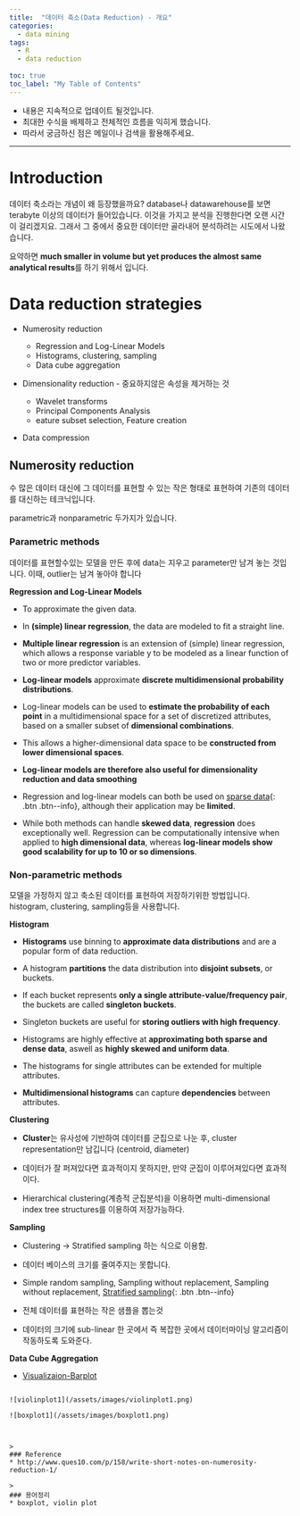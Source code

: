 ```yaml
---
title:  "데이터 축소(Data Reduction) - 개요"
categories:
  - data mining
tags:
  - R
  - data reduction
  
toc: true
toc_label: "My Table of Contents"
---
```

* 내용은 지속적으로 업데이트 될것입니다.
* 최대한 수식을 배제하고 전체적인 흐름을 익히게 했습니다.
* 따라서 궁금하신 점은 메일이나 검색을 활용해주세요.

***

# Introduction
데이터 축소라는 개념이 왜 등장했을까요? database나 datawarehouse를 보면 terabyte 이상의 데이터가 들어있습니다.
이것을 가지고 분석을 진행한다면 오랜 시간이 걸리겠지요. 그래서 그 중에서 중요한 데이터만 골라내어 분석하려는 시도에서 나왔습니다.

요약하면 **much smaller in volume but yet produces the almost same analytical results**를 하기 위해서 입니다.

# Data reduction strategies

* Numerosity reduction
   * Regression and Log-Linear Models
   * Histograms, clustering, sampling
   * Data cube aggregation

* Dimensionality reduction -  중요하지않은 속성을 제거하는 것
   * Wavelet transforms
   * Principal Components Analysis
   * eature subset selection, Feature creation
   
* Data compression

## Numerosity reduction
수 많은 데이터 대신에 그 데이터를 표현할 수 있는 작은 형태로 표현하여 기존의 데이터를 대신하는 테크닉입니다.

parametric과 nonparametric 두가지가 있습니다.

### Parametric methods
데이터를 표현할수있는 모델을 만든 후에 data는 지우고 parameter만 남겨 놓는 것입니다. 이때, outlier는 남겨 놓아야 합니다

**Regression and Log-Linear Models**

* To approximate the given data.

* In **(simple) linear regression**, the data are modeled to fit a straight line.

* **Multiple linear regression** is an extension of (simple) linear regression, which allows a response variable y to be modeled as a linear function of two or more predictor variables.

* **Log-linear models** approximate **discrete multidimensional probability distributions**.

* Log-linear models can be used to **estimate the probability of each point** in a multidimensional space for a set of discretized attributes, based on a smaller subset of **dimensional combinations**.

* This allows a higher-dimensional data space to be **constructed from lower dimensional spaces**.

* **Log-linear models are therefore also useful for dimensionality reduction and data smoothing**

* Regression and log-linear models can both be used on [sparse data](https://gerardnico.com/data/modeling/dense_sparse){: .btn .btn--info}, although their application may be **limited**.

* While both methods can handle **skewed data**, **regression** does exceptionally well. Regression can be computationally intensive when applied to **high dimensional data**, whereas **log-linear models show good scalability for up to 10 or so dimensions**.

### Non-parametric methods
모델을 가정하지 않고 축소된 데이터를 표현하여 저장하기위한 방법입니다.
histogram, clustering, sampling등을 사용합니다.

**Histogram**

* **Histograms** use binning to **approximate data distributions** and are a popular form of data reduction.

* A histogram **partitions** the data distribution into **disjoint subsets**, or buckets.

* If each bucket represents **only a single attribute-value/frequency pair**, the buckets are called **singleton buckets**.

* Singleton buckets are useful for **storing outliers with high frequency**.

* Histograms are highly effective at **approximating both sparse and dense data**, aswell as **highly skewed and uniform data**.

* The histograms for single attributes can be extended for multiple attributes.

* **Multidimensional histograms** can capture **dependencies** between attributes.

**Clustering**

*  **Cluster**는 유사성에 기반하여 데이터를 군집으로 나눈 후, cluster representation만 남깁니다 (centroid, diameter)

* 데이터가 잘 퍼져있다면 효과적이지 못하지만, 만약 군집이 이루어져있다면 효과적이다.

* Hierarchical clustering(계층적 군집분석)을 이용하면 multi-dimensional index tree structures를 이용하여 저장가능하다.

**Sampling**
* Clustering -> Stratified sampling 하는 식으로 이용함.

* 데이터 베이스의 크기를 줄여주지는 못합니다.

* Simple random sampling, Sampling without replacement, Sampling without replacement, [Stratified sampling](https://ko.wikipedia.org/wiki/%EC%B8%B5%ED%99%94%EC%B6%94%EC%B6%9C%EB%B2%95){: .btn .btn--info}

* 전체 데이터를 표현하는 작은 샘플을 뽑는것

* 데이터의 크기에 sub-linear 한 곳에서 즉 복잡한 곳에서 데이터마이닝 알고리즘이 작동하도록 도와준다.

**Data Cube Aggregation**








* [Visualizaion-Barplot](https://greenjun.github.io/data%20mining/Visualizaion-Barplot/)



```

![violinplot1](/assets/images/violinplot1.png)

![boxplot1](/assets/images/boxplot1.png)



>
### Reference 
* http://www.ques10.com/p/158/write-short-notes-on-numerosity-reduction-1/

>
### 용어정리 
* boxplot, violin plot
